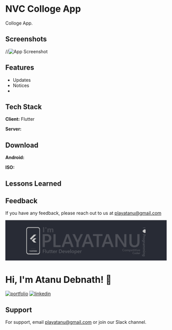 # NVC Colloge App

Colloge App.


## Screenshots

//![App Screenshot](https://github.com/playatanu/assets/blob/main/playcrypto.gif)

  
## Features

- Updates
- Notices
- 


  
## Tech Stack

**Client:** Flutter

**Server:** 



  
## Download

**Android:** 

**ISO:** 
## Lessons Learned


  
## Feedback

If you have any feedback, please reach out to us at playatanu@gmail.com

  
![Logo](https://github.com/playatanu/playatanu/raw/main/playatanu.png?raw=true)

    
# Hi, I'm Atanu Debnath! 👋

  

[![portfolio](https://img.shields.io/badge/my_portfolio-000?style=for-the-badge&logo=ko-fi&logoColor=white)](https://playatanu.github.io/)
[![linkedin](https://img.shields.io/badge/linkedin-0A66C2?style=for-the-badge&logo=linkedin&logoColor=white)](https://www.linkedin.com/playatanu)


  
## Support

For support, email playatanu@gmail.com or join our Slack channel.

